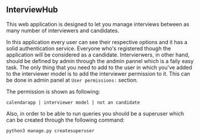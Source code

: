 ## InterviewHub

This web application is designed to let you manage interviews between as many number of interviewers and candidates.

In this application every user can see their respective options and it has a solid authentication service. Everyone who's registered though the application will be considered as a candidate. Intervierwers, in other hand, should be defined by admin through the andmin pannel which is a faily easy task. The only thing that you need to add to the user in which you've added to the interviewer model is to add the interviewer permission to it. This can be done in admin panel at `User permissions:` section.

The permission is shown as following:

    calendarapp | interviewer model | not an candidate
Also, in order to be able to run queries you should be a superuser which can be created through the following command:
    
    python3 manage.py createsuperuser
